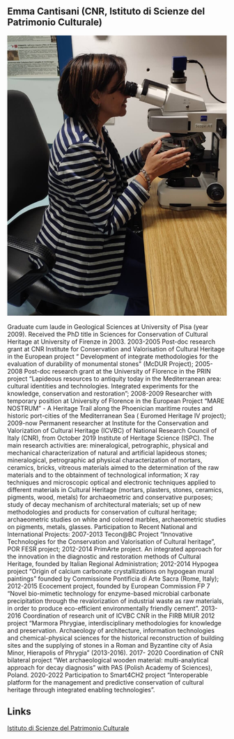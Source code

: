## Emma Cantisani (CNR, Istituto di Scienze del Patrimonio Culturale)

![Emma](images/Emma.jpg)

Graduate cum laude in Geological Sciences at University of Pisa (year 2009). Received the PhD title in Sciences for Conservation of Cultural Heritage at University of Firenze in 2003. 
2003-2005 Post-doc research grant at CNR Institute for Conservation and Valorisation of Cultural Heritage in the European project “ Development of integrate methodologies for the evaluation of durability of monumental stones" (McDUR Project);
2005-2008  Post-doc research grant at the University of Florence in the PRIN project “Lapideous resources to antiquity today in the Mediterranean area: cultural identities and technologies. Integrated experiments for the knowledge, conservation and restoration”;
2008-2009 Researcher with temporary position at University of Florence in the European Project “MARE NOSTRUM” - A Heritage Trail along the Phoenician maritime routes and historic port-cities of the Mediterranean Sea ( Euromed Heritage IV project);
2009-now  Permanent researcher at Institute for the Conservation and Valorization of Cultural Heritage (ICVBC) of National Research Council of Italy (CNR), from October 2019 Institute of Heritage Science (ISPC).
The main research activities are: mineralogical, petrographic, physical and mechanical characterization of natural and artificial lapideous stones; mineralogical, petrographic ad physical characterization of mortars, ceramics, bricks, vitreous materials aimed to the determination of the raw materials and to the obtainment of technological information; X ray techniques and microscopic optical and electronic techniques applied to different materials in Cultural Heritage (mortars, plasters, stones, ceramics, pigments, wood, metals)  for archaeometric and conservative purposes; study of decay mechanism of architectural materials; set up of new methodologies and products for conservation of cultural heritage; archaeometric studies on white and colored marbles, archaeometric studies on pigments, metals, glasses.
Participation to Recent National and International Projects: 2007-2013  Tecon@BC Project  “Innovative Technologies for the Conservation and Valorisation of Cultural heritage”, POR FESR project; 2012-2014  PrimArte project.  An integrated approach for the innovation in the diagnostic and restoration methods of Cultural Heritage, founded by Italian Regional Administration; 2012-2014  Hypogea project  “Origin  of calcium carbonate crystallizations on hypogean mural paintings” founded by Commissione Pontificia di Arte Sacra (Rome, Italy); 2012-2015 Ecocement project, founded by European Commission FP 7  “Novel bio-mimetic technology for enzyme-based microbial carbonate precipitation through the revalorization of industrial waste as raw materials, in order to produce eco-efficient environmentally friendly cement”.
2013-2016 Coordination of research unit of ICVBC CNR in the  FIRB MIUR 2012 project  “Marmora Phrygiae, interdisciplinary methodologies for knowledge and preservation. Archaeology of architecture, information technologies and chemical-physical sciences for the historical reconstruction of building sites and the supplying of stones in a Roman and Byzantine city of Asia Minor, Hierapolis of Phrygia” (2013-2016).
2017- 2020 Coordination of CNR  bilateral project “Wet archaeological wooden material: multi-analytical approach for decay diagnosis” with PAS (Polish Academy of Sciences), Poland.
2020-2022 Participation to Smart4CH2 project “Interoperable platform for the management and predictive conservation of cultural heritage through integrated enabling technologies”.

Links
-
[Istituto di Scienze del Patrimonio Culturale](https://www.ispc.cnr.it/en/)


